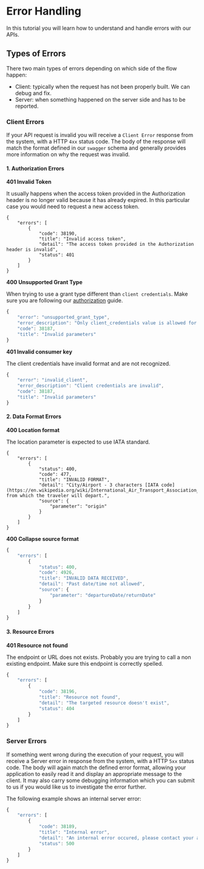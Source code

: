 # Error Handling

In this tutorial you will learn how to understand and handle errors with our APIs.

## Types of Errors

There two main types of errors depending on which side of the flow happen:

* Client: typically when the request has not been properly built. We can debug and fix.
* Server: when something happened on the server side and has to be reported.

### Client Errors

If your API request is invalid you will receive a `Client Error` response from the system, with a HTTP `4xx` status code. The body of the response will match the format defined in our `swagger` schema and generally provides more information on why the request was invalid.

#### 1. Authorization Errors

**401 Invalid Token**

It usually happens when the access token provided in the Authorization header is no longer valid because it has already expired. In this particular case you would need to request a new access token.

```text
{
    "errors": [
        {
            "code": 38190,
            "title": "Invalid access token",
            "detail": "The access token provided in the Authorization header is invalid",
            "status": 401
        }
    ]
}
```

**400 Unsupported Grant Type**

When trying to use a grant type different than `client credentials`. Make sure you are following our [authorization](authorization.md) guide.

```javascript
{
    "error": "unsupported_grant_type",
    "error_description": "Only client_credentials value is allowed for the body parameter grant_type",
    "code": 38187,
    "title": "Invalid parameters"
}
```

**401 Invalid consumer key**

The client credentials have invalid format and are not recognized.

```javascript
{
    "error": "invalid_client",
    "error_description": "Client credentials are invalid",
    "code": 38187,
    "title": "Invalid parameters"
}
```

#### 2. Data Format Errors

**400 Location format**

The location parameter is expected to use IATA standard.

```text
{
    "errors": [
        {
            "status": 400,
            "code": 477,
            "title": "INVALID FORMAT",
            "detail": "City/Airport - 3 characters [IATA code](https://en.wikipedia.org/wiki/International_Air_Transport_Association_airport_code) from which the traveler will depart.",
            "source": {
                "parameter": "origin"
            }
        }
    ]
}
```

**400 Collapse source format**

```javascript
{
    "errors": [
        {
            "status": 400,
            "code": 4926,
            "title": "INVALID DATA RECEIVED",
            "detail": "Past date/time not allowed",
            "source": {
                "parameter": "departureDate/returnDate"
            }
        }
    ]
}
```

#### 3. Resource Errors

**401 Resource not found**

The endpoint or URL does not exists. Probably you are trying to call a non existing endpoint. Make sure this endpoint is correctly spelled.

```javascript
{
    "errors": [
        {
            "code": 38196,
            "title": "Resource not found",
            "detail": "The targeted resource doesn't exist",
            "status": 404
        }
    ]
}
```

### Server Errors

If something went wrong during the execution of your request, you will receive a Server error in response from the system, with a HTTP `5xx` status code. The body will again match the defined error format, allowing your application to easily read it and display an appropriate message to the client. It may also carry some debugging information which you can submit to us if you would like us to investigate the error further.

The following example shows an internal server error:

```javascript
{
    "errors": [
        {
            "code": 38189,
            "title": "Internal error",
            "detail": "An internal error occured, please contact your administrator",
            "status": 500
        }
    ]
}
```

